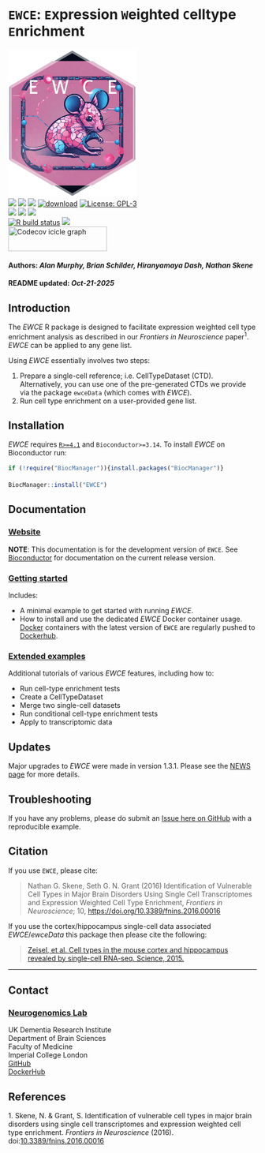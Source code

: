`EWCE`: `E`xpression `W`eighted `C`elltype `E`nrichment
================
<img src='https://github.com/NathanSkene/EWCE/raw/master/inst/hex/hex.png' title='Hex sticker for EWCE' height='300'><br>
[![](https://img.shields.io/badge/release%20version-1.17.0-green.svg)](https://www.bioconductor.org/packages/EWCE)
[![](https://img.shields.io/badge/download-420/month-green.svg)](https://bioconductor.org/packages/stats/bioc/EWCE)
[![](https://img.shields.io/badge/download-10714/total-green.svg)](https://bioconductor.org/packages/stats/bioc/EWCE)
[![download](http://www.bioconductor.org/shields/downloads/release/EWCE.svg)](https://bioconductor.org/packages/stats/bioc/EWCE)
[![License:
GPL-3](https://img.shields.io/badge/license-GPL--3-blue.svg)](https://cran.r-project.org/web/licenses/GPL-3)
<br>
[![](https://img.shields.io/badge/devel%20version-1.17.0-black.svg)](https://github.com/NathanSkene/EWCE)
[![](https://img.shields.io/github/languages/code-size/NathanSkene/EWCE.svg)](https://github.com/NathanSkene/EWCE)
[![](https://img.shields.io/github/last-commit/NathanSkene/EWCE.svg)](https://github.com/NathanSkene/EWCE/commits/master)
<br> [![R build
status](https://github.com/NathanSkene/EWCE/workflows/rworkflows/badge.svg)](https://github.com/NathanSkene/EWCE/actions)
[![](https://codecov.io/gh/NathanSkene/EWCE/branch/master/graph/badge.svg)](https://app.codecov.io/gh/NathanSkene/EWCE)
<br>
<a href='https://app.codecov.io/gh/NathanSkene/EWCE/tree/master' target='_blank'><img src='https://codecov.io/gh/NathanSkene/EWCE/branch/master/graphs/icicle.svg' title='Codecov icicle graph' width='200' height='50' style='vertical-align: top;'></a>  
<h4>  
Authors: <i>Alan Murphy, Brian Schilder, Hiranyamaya Dash, Nathan
Skene</i>  
</h4>
<h4>  
README updated: <i>Oct-21-2025</i>  
</h4>

<!-- To modify Package/Title/Description/Authors fields, edit the DESCRIPTION file -->

## Introduction

The *EWCE* R package is designed to facilitate expression weighted cell
type enrichment analysis as described in our *Frontiers in Neuroscience*
paper<sup>1</sup>. *EWCE* can be applied to any gene list.

Using *EWCE* essentially involves two steps:

1.  Prepare a single-cell reference; i.e. CellTypeDataset (CTD).
    Alternatively, you can use one of the pre-generated CTDs we provide
    via the package `ewceData` (which comes with *EWCE*).  
2.  Run cell type enrichment on a user-provided gene list.

## Installation

*EWCE* requires [`R>=4.1`](https://www.r-project.org/) and
`Bioconductor>=3.14`. To install *EWCE* on Bioconductor run:

``` r
if (!require("BiocManager")){install.packages("BiocManager")}

BiocManager::install("EWCE") 
```

## Documentation

### [Website](https://NathanSkene.github.io/EWCE/)

**NOTE**: This documentation is for the development version of `EWCE`.
See
[Bioconductor](https://bioconductor.org/packages/release/bioc/html/EWCE.html)
for documentation on the current release version.

### [Getting started](https://NathanSkene.github.io/EWCE/articles/EWCE)

Includes:

- A minimal example to get started with running *EWCE*.
- How to install and use the dedicated *EWCE* Docker container usage.
  [Docker](https://www.docker.com/) containers with the latest version
  of `EWCE` are regularly pushed to
  [Dockerhub](https://hub.docker.com/repository/docker/neurogenomicslab/ewce).

### [Extended examples](https://NathanSkene.github.io/EWCE/articles/extended.html)

Additional tutorials of various *EWCE* features, including how to:

- Run cell-type enrichment tests
- Create a CellTypeDataset
- Merge two single-cell datasets
- Run conditional cell-type enrichment tests
- Apply to transcriptomic data

## Updates

Major upgrades to *EWCE* were made in version 1.3.1. Please see the
[NEWS page](https://nathanskene.github.io/EWCE/news/index.html) for more
details.

## Troubleshooting

If you have any problems, please do submit an [Issue here on
GitHub](https://github.com/nathanskene/EWCE/issues) with a reproducible
example.

## Citation

If you use `EWCE`, please cite:

<!-- Modify this my editing the file: inst/CITATION  -->

> Nathan G. Skene, Seth G. N. Grant (2016) Identification of Vulnerable
> Cell Types in Major Brain Disorders Using Single Cell Transcriptomes
> and Expression Weighted Cell Type Enrichment, *Frontiers in
> Neuroscience*; 10, <https://doi.org/10.3389/fnins.2016.00016>

If you use the cortex/hippocampus single-cell data associated
*EWCE*/*ewceData* this package then please cite the following:

> [Zeisel, et al. Cell types in the mouse cortex and hippocampus
> revealed by single-cell RNA-seq. Science,
> 2015.](https://doi.org/10.1126/science.aaa1934)

<hr>

## Contact

### [Neurogenomics Lab](https://www.neurogenomics.co.uk/)

UK Dementia Research Institute  
Department of Brain Sciences  
Faculty of Medicine  
Imperial College London  
[GitHub](https://github.com/neurogenomics)  
[DockerHub](https://hub.docker.com/orgs/neurogenomicslab)

## References

<div id="refs" class="references csl-bib-body" entry-spacing="0"
line-spacing="2">

<div id="ref-skene_2016" class="csl-entry">

<span class="csl-left-margin">1.
</span><span class="csl-right-inline">Skene, N. & Grant, S.
Identification of vulnerable cell types in major brain disorders using
single cell transcriptomes and expression weighted cell type enrichment.
*Frontiers in Neuroscience* (2016).
doi:[10.3389/fnins.2016.00016](https://doi.org/10.3389/fnins.2016.00016)</span>

</div>

</div>
